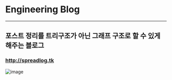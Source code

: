 # Engineering Blog
---
## 포스트 정리를 트리구조가 아닌 그래프 구조로 할 수 있게 해주는 블로그
### http://spreadlog.tk
![image](https://user-images.githubusercontent.com/17447731/173954958-f568816d-8196-4ab8-92a7-5d7d36cb5270.png)
